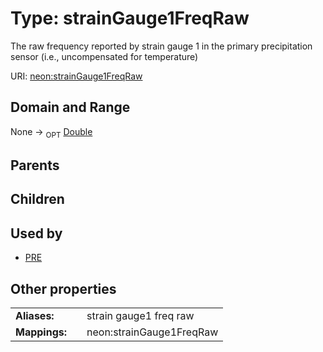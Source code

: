 
# Type: strainGauge1FreqRaw


The raw frequency reported by strain gauge 1 in the primary precipitation sensor (i.e., uncompensated for temperature)

URI: [neon:strainGauge1FreqRaw](https://data.neonscience.org/strainGauge1FreqRaw)


## Domain and Range

None ->  <sub>OPT</sub> [Double](types/Double.md)

## Parents


## Children


## Used by

 * [PRE](PRE.md)

## Other properties

|  |  |  |
| --- | --- | --- |
| **Aliases:** | | strain gauge1 freq raw |
| **Mappings:** | | neon:strainGauge1FreqRaw |

